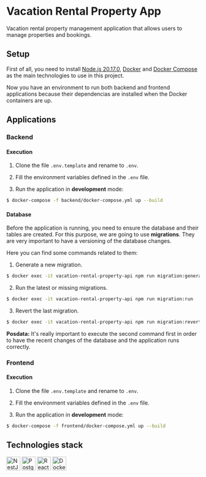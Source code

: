 # Vacation Rental Property App

Vacation rental property management application that allows users to manage properties and bookings.

## Setup

First of all, you need to install [Node.js 20.17.0](https://nodejs.org), [Docker](https://www.docker.com) and [Docker Compose](https://docs.docker.com/compose) as the main technologies to use in this project.

Now you have an environment to run both backend and frontend applications because their dependencias are installed when the Docker containers are up.

## Applications

### Backend

#### Execution

1. Clone the file `.env.template` and rename to `.env`.

2. Fill the environment variables defined in the `.env` file.

3. Run the application in **development** mode:

```bash
$ docker-compose -f backend/docker-compose.yml up --build
```

#### Database

Before the application is running, you need to ensure the database and their tables are created. For this purpose, we are going to use **migrations**. They are very important to have a versioning of the database changes.

Here you can find some commands related to them:

1. Generate a new migration.

```bash
$ docker exec -it vacation-rental-property-api npm run migration:generate ./src/migrations/<MIGRATION_NAME>
```

2. Run the latest or missing migrations.

```bash
$ docker exec -it vacation-rental-property-api npm run migration:run
```

3. Revert the last migration.

```bash
$ docker exec -it vacation-rental-property-api npm run migration:revert
```

**Posdata:** It's really important to execute the second command first in order to have the recent changes of the database and the application runs correctly.

### Frontend

#### Execution

1. Clone the file `.env.template` and rename to `.env`.

2. Fill the environment variables defined in the `.env` file.

3. Run the application in **development** mode:

```bash
$ docker-compose -f frontend/docker-compose.yml up --build
```

## Technologies stack

<p align="left">
<a href="https://nestjs.com/" target="_blank" rel="noreferrer"><img src="https://raw.githubusercontent.com/danielcranney/readme-generator/main/public/icons/skills/nestjs-colored.svg" width="36" height="36" alt="NestJS" /></a>
<a href="https://www.postgresql.org/" target="_blank" rel="noreferrer"><img src="https://raw.githubusercontent.com/danielcranney/readme-generator/main/public/icons/skills/postgresql-colored.svg" width="36" height="36" alt="PostgreSQL" /></a>
<a href="https://react.dev/" target="_blank" rel="noreferrer"><img src="https://raw.githubusercontent.com/danielcranney/readme-generator/main/public/icons/skills/react-colored.svg" width="36" height="36" alt="React" /></a>
<a href="https://www.docker.com/" target="_blank" rel="noreferrer"><img src="https://raw.githubusercontent.com/danielcranney/readme-generator/main/public/icons/skills/docker-colored.svg" width="36" height="36" alt="Docker" /></a>
</p>
